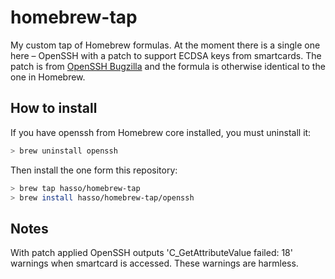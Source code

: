# homebrew-tap

My custom tap of Homebrew formulas. At the moment there is a single one
here – OpenSSH with a patch to support ECDSA keys from smartcards.
The patch is from [OpenSSH Bugzilla](https://bugzilla.mindrot.org/show_bug.cgi?id=2474)
and the formula is otherwise identical to the one in Homebrew.

## How to install

If you have openssh from Homebrew core installed, you must uninstall it:

```bash
> brew uninstall openssh
```

Then install the one form this repository:

```bash
> brew tap hasso/homebrew-tap
> brew install hasso/homebrew-tap/openssh
```

## Notes

With patch applied OpenSSH outputs 'C_GetAttributeValue failed: 18' warnings
when smartcard is accessed. These warnings are harmless.
